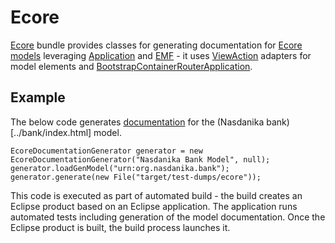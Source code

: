 # Ecore

[Ecore](apidocs/org.nasdanika.html.ecore/apidocs/index.html) bundle provides classes for generating documentation for [Ecore models](https://www.eclipse.org/ecoretools/) 
leveraging [Application](app.html) and [EMF](emf.html) - it uses [ViewAction](apidocs/org.nasdanika.html.emf/apidocs/index.html?org/nasdanika/html/emf/ViewAction.html) adapters for model elements
and [BootstrapContainerRouterApplication](apidocs/org.nasdanika.html.app/apidocs/index.html?org/nasdanika/html/app/impl/BootstrapContainerRouterApplication.html).

## Example

The below code generates [documentation](tests/dumps/ecore/index.html) for the (Nasdanika bank)[../bank/index.html] model.

```
EcoreDocumentationGenerator generator = new EcoreDocumentationGenerator("Nasdanika Bank Model", null);
generator.loadGenModel("urn:org.nasdanika.bank");
generator.generate(new File("target/test-dumps/ecore"));		
``` 

This code is executed as part of automated build - the build creates an Eclipse product based on an Eclipse application.
The application runs automated tests including generation of the model documentation.
Once the Eclipse product is built, the build process launches it. 
